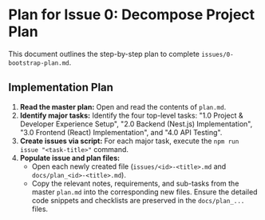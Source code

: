 # Plan for Issue 0: Decompose Project Plan

This document outlines the step-by-step plan to complete `issues/0-bootstrap-plan.md`.

## Implementation Plan

1.  **Read the master plan:** Open and read the contents of `plan.md`.
2.  **Identify major tasks:** Identify the four top-level tasks: "1.0 Project & Developer Experience Setup", "2.0 Backend (Nest.js) Implementation", "3.0 Frontend (React) Implementation", and "4.0 API Testing".
3.  **Create issues via script:** For each major task, execute the `npm run issue "<task-title>"` command.
4.  **Populate issue and plan files:**
    -   Open each newly created file (`issues/<id>-<title>.md` and `docs/plan_<id>-<title>.md`).
    -   Copy the relevant notes, requirements, and sub-tasks from the master `plan.md` into the corresponding new files. Ensure the detailed code snippets and checklists are preserved in the `docs/plan_...` files.